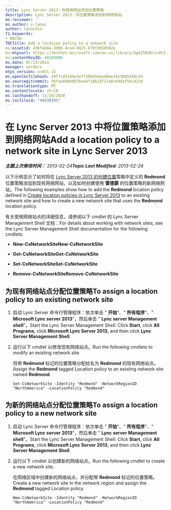 ```yaml
---
title: Lync Server 2013：向网络网站添加位置策略
description: Lync Server 2013：将位置策略添加到网络网站。
ms.reviewer: ''
ms.author: v-lanac
author: lanachin
f1.keywords:
- NOCSH
TOCTitle: Add a location policy to a network site
ms:assetid: 43bfab8a-3d6b-4ca4-8425-879fd910502e
ms:mtpsurl: https://technet.microsoft.com/en-us/library/Gg425936(v=OCS.15)
ms:contentKeyID: 48183980
ms.date: 07/23/2014
manager: serdars
mtps_version: v=OCS.15
ms.openlocfilehash: 20f71d3144e2ef730de5dae46be16138b5d36c42
ms.sourcegitcommit: 36fee89bb887bea4f18b19f17a8c69daf5bc423d
ms.translationtype: MT
ms.contentlocale: zh-CN
ms.lasthandoff: 11/26/2020
ms.locfileid: "49439393"
---
```

# <a name="add-a-location-policy-to-a-network-site-in-lync-server-2013"></a><span data-ttu-id="bb6d8-103">在 Lync Server 2013 中将位置策略添加到网络网站</span><span class="sxs-lookup"><span data-stu-id="bb6d8-103">Add a location policy to a network site in Lync Server 2013</span></span>

<div data-xmlns="http://www.w3.org/1999/xhtml">

<div class="topic" data-xmlns="http://www.w3.org/1999/xhtml" data-msxsl="urn:schemas-microsoft-com:xslt" data-cs="https://msdn.microsoft.com/">

<div data-asp="https://msdn2.microsoft.com/asp">



</div>

<div id="mainSection">

<div id="mainBody"><span data-ttu-id="bb6d8-104">

<span> </span></span><span class="sxs-lookup"><span data-stu-id="bb6d8-104">

<span> </span></span></span>

<span data-ttu-id="bb6d8-105">_**主题上次修改时间：** 2013-02-24_</span><span class="sxs-lookup"><span data-stu-id="bb6d8-105">_**Topic Last Modified:** 2013-02-24_</span></span>

<span data-ttu-id="bb6d8-106">以下示例显示了如何将在 [Lync Server 2013 的创建位置](lync-server-2013-create-location-policies.md)策略中定义的 **Redmond** 位置策略添加到现有网络网站，以及如何创建使用 **雷德蒙** 的位置策略的新网络网站。</span><span class="sxs-lookup"><span data-stu-id="bb6d8-106">The following examples show how to add the **Redmond** location policy defined in [Create location policies in Lync Server 2013](lync-server-2013-create-location-policies.md) to an existing network site and how to create a new network site that uses the **Redmond** location policy.</span></span>

<span data-ttu-id="bb6d8-107">有关使用网络站点的详细信息，请参阅以下 cmdlet 的 Lync Server Management Shell 文档：</span><span class="sxs-lookup"><span data-stu-id="bb6d8-107">For details about working with network sites, see the Lync Server Management Shell documentation for the following cmdlets:</span></span>

  - <span data-ttu-id="bb6d8-108">**New-CsNetworkSite**</span><span class="sxs-lookup"><span data-stu-id="bb6d8-108">**New-CsNetworkSite**</span></span>

  - <span data-ttu-id="bb6d8-109">**Get-CsNetworkSite**</span><span class="sxs-lookup"><span data-stu-id="bb6d8-109">**Get-CsNetworkSite**</span></span>

  - <span data-ttu-id="bb6d8-110">**Set-CsNetworkSite**</span><span class="sxs-lookup"><span data-stu-id="bb6d8-110">**Set-CsNetworkSite**</span></span>

  - <span data-ttu-id="bb6d8-111">**Remove-CsNetworkSite**</span><span class="sxs-lookup"><span data-stu-id="bb6d8-111">**Remove-CsNetworkSite**</span></span>

<div>

## <a name="to-assign-a-location-policy-to-an-existing-network-site"></a><span data-ttu-id="bb6d8-112">为现有网络站点分配位置策略</span><span class="sxs-lookup"><span data-stu-id="bb6d8-112">To assign a location policy to an existing network site</span></span>

1.  <span data-ttu-id="bb6d8-113">启动 Lync Server 命令行管理程序：依次单击 " **开始**"、" **所有程序**"、" **Microsoft Lync server 2013**"，然后单击 " **Lync server Management shell**"。</span><span class="sxs-lookup"><span data-stu-id="bb6d8-113">Start the Lync Server Management Shell: Click **Start**, click **All Programs**, click **Microsoft Lync Server 2013**, and then click **Lync Server Management Shell**.</span></span>

2.  <span data-ttu-id="bb6d8-114">运行以下 cmdlet 以修改现有网络站点。</span><span class="sxs-lookup"><span data-stu-id="bb6d8-114">Run the following cmdlets to modify an existing network site.</span></span>
    
    <span data-ttu-id="bb6d8-115">将带 **Redmond** 标记的位置策略分配给名为 **Redmond** 的现有网络站点。</span><span class="sxs-lookup"><span data-stu-id="bb6d8-115">Assign the **Redmond** tagged Location policy to an existing network site named **Redmond**.</span></span>
    
        Set-CsNetworkSite -Identity "Redmond" -NetworkRegionID "NorthAmerica" -LocationPolicy "Redmond"

</div>

<div>

## <a name="to-assign-a-location-policy-to-a-new-network-site"></a><span data-ttu-id="bb6d8-116">为新的网络站点分配位置策略</span><span class="sxs-lookup"><span data-stu-id="bb6d8-116">To assign a location policy to a new network site</span></span>

1.  <span data-ttu-id="bb6d8-117">启动 Lync Server 命令行管理程序：依次单击 " **开始**"、" **所有程序**"、" **Microsoft Lync server 2013**"，然后单击 " **Lync server Management shell**"。</span><span class="sxs-lookup"><span data-stu-id="bb6d8-117">Start the Lync Server Management Shell: Click **Start**, click **All Programs**, click **Microsoft Lync Server 2013**, and then click **Lync Server Management Shell**.</span></span>

2.  <span data-ttu-id="bb6d8-118">运行以下 cmdlet 以创建新的网络站点。</span><span class="sxs-lookup"><span data-stu-id="bb6d8-118">Run the following cmdlet to create a new network site.</span></span>
    
    <span data-ttu-id="bb6d8-119">在网络区域中创建新的网络站点，并分配带 **Redmond** 标记的位置策略。</span><span class="sxs-lookup"><span data-stu-id="bb6d8-119">Create a new network site in the network region and assign the **Redmond** tagged Location policy.</span></span>
    
        New-CsNetworkSite -Identity "Redmond" -NetworkRegionID "NorthAmerica" -LocationPolicy "Redmond"

<span data-ttu-id="bb6d8-120"></div>

</div>

<span> </span>

</div>

</div>

</span><span class="sxs-lookup"><span data-stu-id="bb6d8-120"></div>

</div>

<span> </span>

</div>

</div>

</span></span></div>

